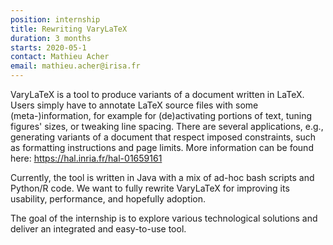 ```yaml
---
position: internship
title: Rewriting VaryLaTeX
duration: 3 months
starts: 2020-05-1
contact: Mathieu Acher
email: mathieu.acher@irisa.fr
---
```

VaryLaTeX is a tool to produce variants of a document written in LaTeX. 
Users simply have to annotate LaTeX source files with some (meta-)information, for example for (de)activating portions of text, tuning figures' sizes, or tweaking line spacing. 
There are several applications, e.g., generating variants of a document that respect imposed constraints, such as formatting instructions and page limits. 
More information can be found here: https://hal.inria.fr/hal-01659161 

Currently, the tool is written in Java with a mix of ad-hoc bash scripts and Python/R code. 
We want to fully rewrite VaryLaTeX for improving its usability, performance, and hopefully adoption. 

The goal of the internship is to explore various technological solutions and deliver an integrated and easy-to-use tool.


